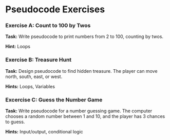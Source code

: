 # Pseudocode Exercises

### Exercise A: Count to 100 by Twos

**Task:** Write pseudocode to print numbers from 2 to 100, counting by twos.

**Hint:** Loops

### Exercise B: Treasure Hunt

**Task:** Design pseudocode to find hidden treasure. The player can move north, south, east, or west.

**Hints:** Loops, Variables

### Excercise C: Guess the Number Game

**Task:** Write pseudocode for a number guessing game. The computer chooses a random number between 1 and 10, and the player has 3 chances to guess.

**Hints:** Input/output, conditional logic